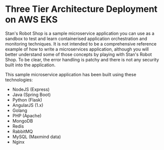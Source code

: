 # Three Tier Architecture Deployment on AWS EKS
Stan's Robot Shop is a sample microservice application you can use as a sandbox to test and learn containerised application orchestration and monitoring techniques. It is not intended to be a comprehensive reference example of how to write a microservices application, although you will better understand some of those concepts by playing with Stan's Robot Shop. To be clear, the error handling is patchy and there is not any security built into the application.

This sample microservice application has been built using these technologies:

<ul>
  <li>NodeJS (Express)</li>
  <li>Java (Spring Boot)</li>
  <li>Python (Flask)</li>
  <li>AngularJS (1.x)</li>
  <li>Golang</li>
  <li>PHP (Apache)</li>
  <li>MongoDB</li>
  <li>Redis</li>
  <li>RabbitMQ</li>
  <li>MySQL (Maxmind data)</li>
  <li>Nginx</li>
</ul>
